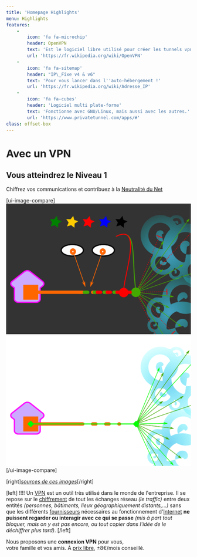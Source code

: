```yaml
---
title: 'Homepage Highlights'
menu: Highlights
features:
    -
        icon: 'fa fa-microchip'
        header: OpenVPN
        text: 'Est le logiciel libre utilisé pour créer les tunnels vpn.'
        url: 'https://fr.wikipedia.org/wiki/OpenVPN'
    -
        icon: 'fa fa-sitemap'
        header: "IP\_Fixe v4 & v6"
        text: 'Pour vous lancer dans l''auto-hébergement !'
        url: 'https://fr.wikipedia.org/wiki/Adresse_IP'
    -
        icon: 'fa fa-cubes'
        header: 'Logiciel multi plate-forme'
        text: 'Fonctionne avec GNU/Linux, mais aussi avec les autres.'
        url: 'https://www.privatetunnel.com/apps/#'
class: offset-box
---
```


# Avec un VPN
## Vous atteindrez le Niveau 1

Chiffrez vos communications et contribuez à la [Neutralité du Net](https://www.laquadrature.net/fr/neutralite_du_Net)

[ui-image-compare]
![Sans VPN](visuel-sans-vpn.png?cache)
![Avec VPN](visuel-avec-vpn.png?cache)
[/ui-image-compare]

[right][_sources de ces images_](https://github.com/Neutrinet/site-neutrinet-beta/tree/master/pages/02.vpn/02._highlights/)[/right]

[left]
!!!! Un [VPN](https://fr.wikipedia.org/wiki/R%C3%A9seau_priv%C3%A9_virtuel) est un outil très utilisé dans le monde de l'entreprise.  Il se repose sur le [chiffrement](https://fr.wikipedia.org/wiki/Chiffrement) de tout les échanges réseau _(le traffic)_ entre deux entités _(personnes, bâtiments, lieux géographiquement distants,…)_ sans que les différents [fournisseurs](https://fr.wikipedia.org/wiki/Fournisseur_d%27acc%C3%A8s_%C3%A0_Internet) nécessaires au fonctionnement d'[Internet](https://fr.wikipedia.org/wiki/Internet) **ne puissent regarder ou interagir avec ce qui se passe** _(mis à part tout bloquer, mais on y est pas encore, ou tout copier dans l'idée de le déchiffrer plus tard)_.
[/left]

Nous proposons une **connexion VPN** pour vous, <br /> votre famille et vos amis. À [prix libre](https://fr.wikipedia.org/wiki/Prix_libre), ±8€/mois conseillé.
